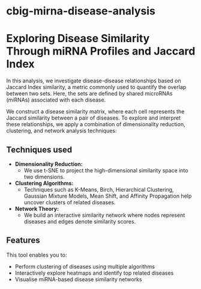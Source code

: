 # cbig-mirna-disease-analysis
# Exploring Disease Similarity Through miRNA Profiles and Jaccard Index

In this analysis, we investigate disease-disease relationships based on Jaccard Index similarity, a metric commonly used to quantify the overlap between two sets. Here, the sets are defined by shared microRNAs (miRNAs) associated with each disease.

We construct a disease similarity matrix, where each cell represents the Jaccard similarity between a pair of diseases. To explore and interpret these relationships, we apply a combination of dimensionality reduction, clustering, and network analysis techniques:

## Techniques used

- **Dimensionality Reduction:**  
  - We use t-SNE to project the high-dimensional similarity space into two dimensions.
- **Clustering Algorithms:**  
  - Techniques such as K-Means, Birch, Hierarchical Clustering, Gaussian Mixture Models, Mean Shift, and Affinity Propagation help uncover clusters of related diseases.
- **Network Theory:**  
  - We build an interactive similarity network where nodes represent diseases and edges denote similarity scores.

## Features

This tool enables you to:

- Perform clustering of diseases using multiple algorithms
- Interactively explore heatmaps and identify top related diseases
- Visualise miRNA-based disease similarity networks
